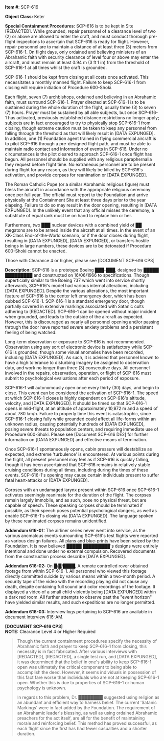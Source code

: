 **Item #:** SCP-616

**Object Class:** Keter

**Special Containment Procedures:** SCP-616 is to be kept in Site \[REDACTED\]. While grounded, repair personnel of a clearance level of two (2) or above are allowed to enter the craft, and must conduct thorough pre-flight inspections to ascertain that SCP-616 is ready for flight. However, repair personnel are to maintain a distance of at least three (3) meters from SCP-616-1. On flight days, only ordained and believing ministers of an Abrahamic faith with security clearance of level four or above may enter the aircraft, and must remain at least 0.94 m (3 ft 1 in) from the threshold of SCP-616-1 at all times whilst the craft is grounded.

SCP-616-1 should be kept from closing at all costs once activated. This necessitates a monthly manned flight. Failure to keep SCP-616-1 from closing will require initiation of Procedure 600-Shoki.

Each flight, seven (7) archbishops, ordained and believing in an Abrahamic faith, must surround SCP-616-1. Prayer directed at SCP-616-1 is to be sustained during the whole duration of the flight, usually three (3) to seven (7) hours. Prayer must be sustained by all able subjects, but once SCP-616-1 has activated, previously established distance restrictions no longer apply; subjects are in fact encouraged to try to physically stop SCP-616-1 from closing, though extreme caution must be taken to keep any personnel from falling through the threshold as that will likely result in \[DATA EXPUNGED\]. In addition, one (1) Foundation agent trained in flying commercial aircraft is to pilot SCP-616 through a pre-designed flight path, and must be able to maintain radio contact and information of events in SCP-616. Under no circumstances is the pilot cleared to approach SCP-616-1 once flight has begun. All personnel should be supplied with any religious paraphernalia they request before flight time. No extraneous personnel are to be present during flight for any reason, as they will likely be killed by SCP-616's activation, and provide corpses for reanimation or \[DATA EXPUNGED\].

The Roman Catholic Pope (or a similar Abrahamic religious figure) must bless the aircraft in accordance with the appropriate religious ceremony once per full year. The official must report to the Foundation and arrive physically at the Containment Site at least three days prior to the year elapsing. Failure to do so may result in the door opening, resulting in \[DATA EXPUNGED\]. In the unlikely event that any official misses the ceremony, a substitute of equal rank must be on hand to replace him or her.

Furthermore, two ███ nuclear devices with a combined yield of ██ megatons are to be armed inside the aircraft at all times. In the event of an XK-Class End-of-the-World scenario, or if the door closes during flight, resulting in \[DATA EXPUNGED\], \[DATA EXPUNGED\], or transfers hostile beings in large numbers, these devices are to be detonated if Procedure 600-Shoki cannot be enacted.

Those with Clearance 4 or higher, please see \[DOCUMENT SCP-616 CP3\]

**Description:** SCP-616 is a prototype Boeing ███-███, designed by █████ █████████ and constructed on 16/06/1966 to specifications. Though superficially similar to the Boeing 737 which went into service shortly afterwards, SCP-616's model had various internal alterations, including \[DATA EXPUNGED\]. Despite the various alterations, the most important feature of SCP-616 is the center left emergency door, which has been dubbed SCP-616-1. SCP-616-1 is a standard emergency door, though partially covered in extensive markings associated with Satanic cults adhering to \[REDACTED\]. SCP-616-1 can be opened without major incident when grounded, and leads to the outside of the aircraft as expected. However, this is discouraged as nearly all personnel opening and/or passing through the door have reported severe anxiety problems and a persistent feeling of being watched.

Long-term observation or exposure to SCP-616 is not recommended. Observation using any sort of electronic device is satisfactory while SCP-616 is grounded, though some visual anomalies have been recorded, including \[DATA EXPUNGED\]. As such, it is advised that personnel known to have a high tolerance to disturbing imagery be assigned to observation duty, and work no longer than three (3) consecutive days. All personnel involved in the repairs, observation, operation, or flight of SCP-616 must submit to psychological evaluations after each period of exposure.

SCP-616-1 will autonomously open once every thirty (30) days, and begin to close. This event can be considered the activation of SCP-616-1. The speed at which SCP-616-1 closes is highly dependent on SCP-616's altitude, velocity, and \[DATA EXPUNGED\]. It should be timed so that SCP-616-1 opens in mid-flight, at an altitude of approximately 10,972 m and a speed of about 780 km/h. Failure to properly time this event is catastrophic, since SCP-616-1 closing fully while grounded could affect all life-forms within an unknown radius, causing potentially hundreds of \[DATA EXPUNGED\], posing severe threats to population centers, and requiring immediate use of Procedure 600-Shoki. Please see \[Document SCP-616 DE2\] for further information on \[DATA EXPUNGED\] and effective means of termination.

Once SCP-616-1 spontaneously opens, cabin pressure will destabilize as expected, and extreme 'turbulence' is encountered. At various points during the flight, all present personnel may feel as if SCP-616 is quickly falling, though it has been ascertained that SCP-616 remains in relatively stable cruising conditions during all times, including during the times of these events. SCP-616-1's opening may cause certain individuals present to suffer fatal heart-attacks or \[DATA EXPUNGED\].

Corpses with an undamaged larynx present within SCP-616 once SCP-616-1 activates seemingly reanimate for the duration of the flight. The corpses remain largely immobile, and as such, pose no physical threat, but are capable of speech. These speaking corpses should be terminated if possible, as their speech poses potential psychological dangers, as well as enable SCP-616-1's closing via \[DATA EXPUNGED\]. The language spoken by these reanimated corpses remains unidentified.

**Addendum 616-01:** The airliner series never went into service, as the various anomalous events surrounding SCP-616's test flights were reported as various design failures. All plans and blue-prints have been seized by the Foundation. It is now believed █████ █████████'s designs were entirely intentional and done under no external compulsion. Recovered documents from the construction process describe \[DATA EXPUNGED\].

**Addendum 616-02:** On █/█/████, A remote controlled rover obtained footage from within SCP-616-1. All personnel who viewed this footage directly committed suicide by various means within a two-month period. A security tape of the video with the recording playing did not cause any death, despite containing full sound and color recordings of the footage. It displayed a video of a small child violently being \[DATA EXPUNGED\] within a dark red room. All further attempts to observe past the "event horizon" have yielded similar results, and such expeditions are no longer permitted.

**Addendum 616-03:** Interview logs pertaining to SCP-616 are available in document [Interview 616-AM](/interview-616-am).

**\[DOCUMENT SCP-616 CP3\]**  
**NOTE:** Clearance Level 4 or Higher Required

> Though the current containment procedures specify the necessity of Abrahamic faith and prayer to keep SCP-616-1 from closing, this necessity is in fact fabricated. After various interviews with \[REDACTED\], \[REDACTED\], a single test run, and \[DATA EXPUNGED\], it was determined that the belief in one's ability to keep SCP-616-1 open was ultimately the critical component to being able to accomplish the deed. However, it seems individuals in possession of this fact fare worse than individuals who are not at keeping SCP-616-1 open. Whether this is due to properties of SCP-616-1 or human psychology is unknown.
> 
> In regards to this problem, Dr. ████████ suggested using religion as an abundant and efficient way to harness belief. The current 'Satanic Markings' were in fact added by the Foundation. The requirement of an Abrahamic leader's blessing, as well as using ordained Abrahamic preachers for the act itself, are all for the benefit of maintaining morale and reinforcing belief. This method has proved successful, as each flight since the first has had fewer casualties and a shorter duration.